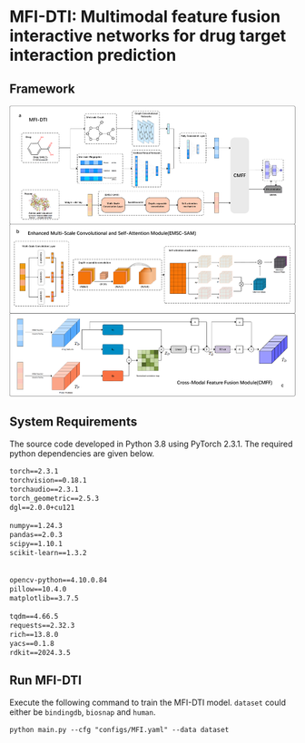 # MFI-DTI: Multimodal feature fusion interactive networks for drug target interaction prediction 






## Framework

![MFI-DTI](image/MFI-DTI.png)
## System Requirements
The source code developed in Python 3.8 using PyTorch 2.3.1. The required python dependencies are given below. 

```
torch==2.3.1             
torchvision==0.18.1      
torchaudio==2.3.1         
torch_geometric==2.5.3    
dgl==2.0.0+cu121          

numpy==1.24.3           
pandas==2.0.3          
scipy==1.10.1         
scikit-learn==1.3.2    


opencv-python==4.10.0.84 
pillow==10.4.0           
matplotlib==3.7.5         

tqdm==4.66.5             
requests==2.32.3          
rich==13.8.0           
yacs==0.1.8              
rdkit==2024.3.5         
```



## Run MFI-DTI


 Execute the following command to train the MFI-DTI model. `dataset` could either be `bindingdb`, `biosnap` and `human`. 
```
python main.py --cfg "configs/MFI.yaml" --data dataset 
```








